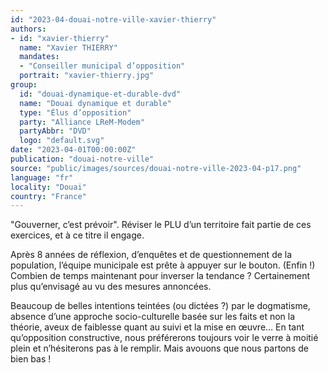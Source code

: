 ```yaml
---
id: "2023-04-douai-notre-ville-xavier-thierry"
authors:
- id: "xavier-thierry"
  name: "Xavier THIERRY"
  mandates: 
  - "Conseiller municipal d’opposition"
  portrait: "xavier-thierry.jpg"
group:
  id: "douai-dynamique-et-durable-dvd"
  name: "Douai dynamique et durable"
  type: "Élus d’opposition"
  party: "Alliance LReM-Modem"
  partyAbbr: "DVD"
  logo: "default.svg"
date: "2023-04-01T00:00:00Z"
publication: "douai-notre-ville"
source: "public/images/sources/douai-notre-ville-2023-04-p17.png"
language: "fr"
locality: "Douai"
country: "France"
---
```


"Gouverner, c’est prévoir". Réviser le PLU d’un territoire fait partie de ces exercices, et à ce titre il engage.

Après 8 années de réflexion, d’enquêtes et de questionnement de la population, l’équipe municipale est prête à appuyer sur le bouton. (Enfin !) Combien de temps maintenant pour inverser la tendance ? Certainement plus qu’envisagé au vu des mesures annoncées.

Beaucoup de belles intentions teintées (ou dictées ?) par le dogmatisme, absence d’une approche socio-culturelle basée sur les faits et non la théorie, aveux de faiblesse quant au suivi et la mise en œuvre… En tant qu’opposition constructive, nous préférerons toujours voir le verre à moitié plein et n’hésiterons pas à le remplir. Mais avouons que nous partons de bien bas !
